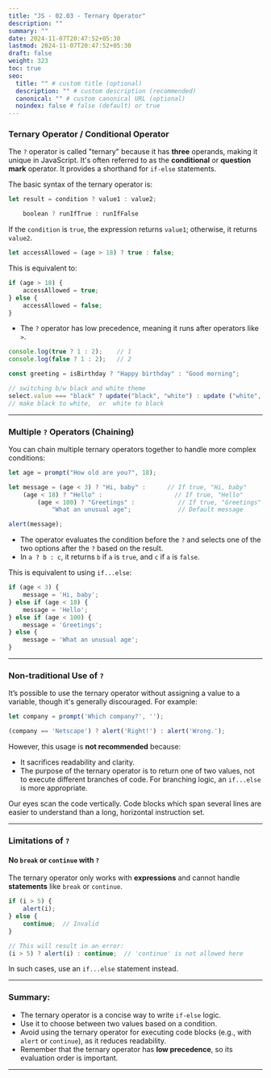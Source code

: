 ```yaml
---
title: "JS - 02.03 - Ternary Operator"
description: ""
summary: ""
date: 2024-11-07T20:47:52+05:30
lastmod: 2024-11-07T20:47:52+05:30
draft: false
weight: 323
toc: true
seo:
  title: "" # custom title (optional)
  description: "" # custom description (recommended)
  canonical: "" # custom canonical URL (optional)
  noindex: false # false (default) or true
---
```



### **Ternary Operator / Conditional Operator**

The `?` operator is called "ternary" because it has **three** operands, making it unique in JavaScript. It's often referred to as the **conditional** or **question mark** operator. It provides a shorthand for `if-else` statements.

The basic syntax of the ternary operator is:
```js
let result = condition ? value1 : value2;

	boolean ? runIfTrue : runIfFalse
```
If the `condition` is `true`, the expression returns `value1`; otherwise, it returns `value2`.


```js
let accessAllowed = (age > 18) ? true : false;
```
This is equivalent to:
```js
if (age > 18) {
	accessAllowed = true;
} else {
	accessAllowed = false;
}
```

- The `?` operator has low precedence, meaning it runs after operators like `>`.


```js
console.log(true ? 1 : 2);    // 1
console.log(false ? 1 : 2);   // 2
```

```js
const greeting = isBirthday ? "Happy birthday" : "Good morning";
```

```js
// switching b/w black and white theme
select.value === "black" ? update("black", "white") : update ("white", "black");
// make black to white,  or  white to black
```
---

### **Multiple `?` Operators (Chaining)**

You can chain multiple ternary operators together to handle more complex conditions:

```js
let age = prompt("How old are you?", 18);

let message = (age < 3) ? "Hi, baby" :      // If true, "Hi, baby"
	(age < 18) ? "Hello" :                    // If true, "Hello"
		(age < 100) ? "Greetings" :            // If true, "Greetings"
			"What an unusual age";             // Default message

alert(message);
```

- The operator evaluates the condition before the `?` and selects one of the two options after the `?` based on the result.
- In `a ? b : c`, it returns `b` if `a` is `true`, and `c` if `a` is `false`.


This is equivalent to using `if...else`:
```js
if (age < 3) {
	message = 'Hi, baby';
} else if (age < 18) {
	message = 'Hello';
} else if (age < 100) {
	message = 'Greetings';
} else {
	message = 'What an unusual age';
}
```

---

### **Non-traditional Use of `?`**

It’s possible to use the ternary operator without assigning a value to a variable, though it's generally discouraged. For example:

```js
let company = prompt('Which company?', '');

(company == 'Netscape') ? alert('Right!') : alert('Wrong.');
```

However, this usage is **not recommended** because:

- It sacrifices readability and clarity.
- The purpose of the ternary operator is to return one of two values, not to execute different branches of code. For branching logic, an `if...else` is more appropriate.

Our eyes scan the code vertically. Code blocks which span several lines are easier to understand than a long, horizontal instruction set.

---

### **Limitations of `?`**

#### **No `break` or `continue` with `?`**

The ternary operator only works with **expressions** and cannot handle **statements** like `break` or `continue`.

```js
if (i > 5) {
	alert(i);
} else {
	continue;  // Invalid
}

// This will result in an error:
(i > 5) ? alert(i) : continue;  // 'continue' is not allowed here
```

In such cases, use an `if...else` statement instead.

---

### **Summary:**

- The ternary operator is a concise way to write `if-else` logic.
- Use it to choose between two values based on a condition.
- Avoid using the ternary operator for executing code blocks (e.g., with `alert` or `continue`), as it reduces readability.
- Remember that the ternary operator has **low precedence**, so its evaluation order is important.

---
